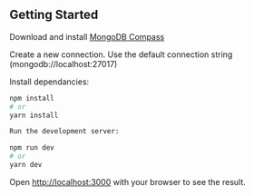 ## Getting Started

Download and install [MongoDB Compass](https://www.mongodb.com/try/download/compass)

Create a new connection. Use the default connection string (mongodb://localhost:27017)

Install dependancies:

```bash
npm install
# or
yarn install

Run the development server:
```

```bash
npm run dev
# or
yarn dev
```

Open [http://localhost:3000](http://localhost:3000) with your browser to see the result.
